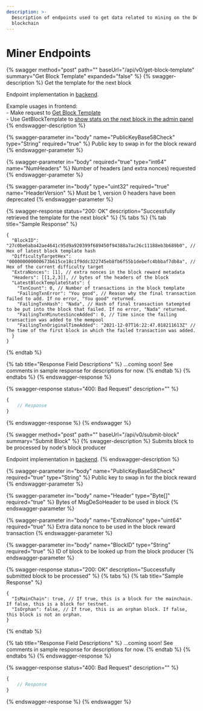 ```yaml
---
description: >-
  Description of endpoints used to get data related to mining on the DeSo
  blockchain
---
```


# Miner Endpoints

{% swagger method="post" path="" baseUrl="/api/v0/get-block-template" summary="Get Block Template" expanded="false" %}
{% swagger-description %}
Get the template for the next block

Endpoint implementation in [backend](https://github.com/deso-protocol/backend/blob/709cbfbc62cf3a0e6d56c393e555fc277c93fb76/routes/miner.go#L56).

Example usages in frontend:\
&#x20; \- Make request to [Get Block Template](https://github.com/deso-protocol/frontend/blob/e006beb72867f6d48a78adb1d126c66144a4298c/src/app/backend-api.service.ts#L584)\
&#x20; \- Use GetBlockTemplate to [show stats on the next block in the admin panel](https://github.com/deso-protocol/frontend/blob/e006beb72867f6d48a78adb1d126c66144a4298c/src/app/admin/admin.component.ts#L405)
{% endswagger-description %}

{% swagger-parameter in="body" name="PublicKeyBase58Check" type="String" required="true" %}
Public key to swap in for the block reward 
{% endswagger-parameter %}

{% swagger-parameter in="body" required="true" type="int64" name="NumHeaders" %}
Number of headers (and extra nonces) requested
{% endswagger-parameter %}

{% swagger-parameter in="body" type="uint32" required="true" name="HeaderVersion" %}
Must be 1, version 0 headers have been deprecated
{% endswagger-parameter %}

{% swagger-response status="200: OK" description="Successfully retrieved the template for the next block" %}
{% tabs %}
{% tab title="Sample Response" %}
```json5
{
  "BlockID": "27c0be6aba42ae4641c95d9a920399f689450f94388a7ac26c11188eb3b689b0", // Hex of latest block template hash
  "DifficultyTargetHex": "000000000000673b615ce18c1f9ddc322745eb8fb6f55b1debefc4bbbaf7db8a", // Hex of the current difficulty target
  "ExtraNonces": [1], // extra nonces in the block reward metadata
  "Headers": [[1,2,3]], // bytes of the headers of the block
  "LatestBlockTemplateStats": {
    "TxnCount": 0, // Number of transactions in the block template
    "FailingTxnError": "You good", // Reason why the final transaction failed to add. If no error, "You good" returned.
    "FailingTxnHash": "Nada", // Hash of final transaction tatempted to be put into the block that failed. If no error, "Nada" returned.
    "FailingTxnMinutesSinceAdded": 0, // Time since the failing transaction was added to the mempool 
    "FailingTxnOriginalTimeAdded": "2021-12-07T16:22:47.018211613Z" // The time of the first block in which the failed transaction was added.
  }
}
```
{% endtab %}

{% tab title="Response Field Descriptions" %}
...coming soon! See comments in sample response for descriptions for now.
{% endtab %}
{% endtabs %}
{% endswagger-response %}

{% swagger-response status="400: Bad Request" description="" %}
```javascript
{
    // Response
}
```
{% endswagger-response %}
{% endswagger %}

{% swagger method="post" path="" baseUrl="/api/v0/submit-block" summary="Submit Block" %}
{% swagger-description %}
Submits block to be processed by node's block producer

Endpoint implementation in [backend](https://github.com/deso-protocol/backend/blob/709cbfbc62cf3a0e6d56c393e555fc277c93fb76/routes/miner.go#L125).
{% endswagger-description %}

{% swagger-parameter in="body" name="PublicKeyBase58Check" required="true" type="String" %}
Public key to swap in for the block reward 
{% endswagger-parameter %}

{% swagger-parameter in="body" name="Header" type="Byte[]" required="true" %}
Bytes of MsgDeSoHeader to be used in block
{% endswagger-parameter %}

{% swagger-parameter in="body" name="ExtraNonce" type="uint64" required="true" %}
Extra data nonce to be used in the block reward transaction
{% endswagger-parameter %}

{% swagger-parameter in="body" name="BlockID" type="String" required="true" %}
ID of block to be looked up from the block producer
{% endswagger-parameter %}

{% swagger-response status="200: OK" description="Successfully submitted block to be processed" %}
{% tabs %}
{% tab title="Sample Response" %}
```json5
{
  "IsMainChain": true, // If true, this is a block for the mainchain. If false, this is a block for testnet.
  "IsOrphan": false, // If true, this is an orphan block. If false, this block is not an orphan.
}
```
{% endtab %}

{% tab title="Response Field Descriptions" %}
...coming soon! See comments in sample response for descriptions for now.
{% endtab %}
{% endtabs %}
{% endswagger-response %}

{% swagger-response status="400: Bad Request" description="" %}
```javascript
{
    // Response
}
```
{% endswagger-response %}
{% endswagger %}
